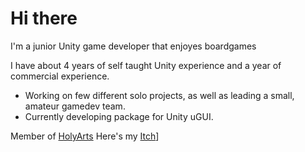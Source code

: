 # Hi there

I'm a junior Unity game developer that enjoyes boardgames 

I have about 4 years of self taught Unity experience and a year of commercial experience.

- Working on few different solo projects, as well as leading a small, amateur gamedev team.
- Currently developing package for Unity uGUI.

Member of [HolyArts](https://github.com/Holy-Arts)
Here's my [Itch](https://justlmax.itch.io/)]
<!--
**JustllMax/JustllMax** is a ✨ _special_ ✨ repository because its `README.md` (this file) appears on your GitHub profile.

Here are some ideas to get you started:

- 🔭 I’m currently working on ...
- 🌱 I’m currently learning ...
- 👯 I’m looking to collaborate on ...
- 🤔 I’m looking for help with ...
- 💬 Ask me about ...
- 📫 How to reach me: ...
- 😄 Pronouns: ...
- ⚡ Fun fact: ...
-->
